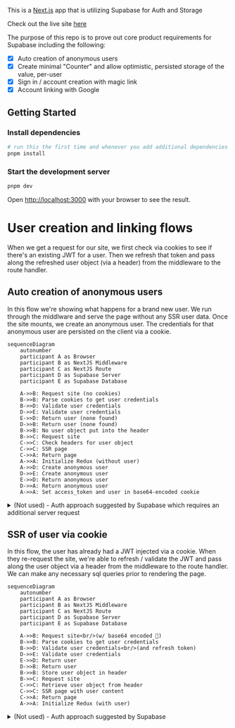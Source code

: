 This is a [Next.js](https://nextjs.org) app that is utilizing Supabase for Auth and Storage

Check out the live site [here](https://nextjs-supabase-auth-from-scratch.vercel.app/)

The purpose of this repo is to prove out core product requirements for Supabase including the following:

- [x] Auto creation of anonymous users
- [x] Create minimal "Counter" and allow optimistic, persisted storage of the value, per-user
- [x] Sign in / account creation with magic link
- [x] Account linking with Google

## Getting Started

### Install dependencies

```bash
# run this the first time and whenever you add additional dependencies
pnpm install
```

### Start the development server

```bash
pnpm dev
```

Open [http://localhost:3000](http://localhost:3000) with your browser to see the result.

# User creation and linking flows

When we get a request for our site, we first check via cookies to see if there's an existing JWT for a user. Then we refresh that token and pass along the refreshed user object (via a header) from the middleware to the route handler.

## Auto creation of anonymous users

In this flow we're showing what happens for a brand new user. We run through the middlware and serve the page without any SSR user data. Once the site mounts, we create an anonymous user. The credentials for that anonymous user are persisted on the client via a cookie.

```mermaid
sequenceDiagram
    autonumber
    participant A as Browser
    participant B as NextJS Middleware
    participant C as NextJS Route
    participant D as Supabase Server
    participant E as Supabase Database

    A->>B: Request site (no cookies)
    B->>B: Parse cookies to get user credentials
    B->>D: Validate user credentials
    D->>E: Validate user credentials
    E->>D: Return user (none found)
    D->>B: Return user (none found)
    B->>B: No user object put into the header
    B->>C: Request site
    C->>C: Check headers for user object
    C->>C: SSR page
    C->>A: Return page
    A->>A: Initialize Redux (without user)
    A->>D: Create anonymous user
    D->>E: Create anonymous user
    E->>D: Return anonymous user
    D->>A: Return anonymous user
    A->>A: Set access_token and user in base64-encoded cookie

```

<details>
<summary>(Not used) - Auth approach suggested by Supabase which requires an additional server request</summary>

```mermaid
sequenceDiagram
    autonumber
    participant A as Browser
    participant B as NextJS Middleware
    participant C as NextJS Route
    participant D as Supabase Server
    participant E as Supabase Database

    A->>B: Request site (no cookies)
    B->>B: Parse cookies to get user credentials
    B->>D: Validate user credentials
    D->>E: Validate user credentials
    E->>D: Return user (none found)
    D->>B: Return user (none found)
    B->>C: Request site
    C->>D: Validate user credentials
    D->>E: Validate user credentials
    E->>D: Return user (none found)
    D->>C: Return user (none found)
    C->>C: SSR page
    C->>A: Return page
    A->>A: Initialize Redux (without user)
    A->>D: Create anonymous user
    D->>E: Create anonymous user
    E->>D: Return anonymous user
    D->>A: Return anonymous user
    A->>A: Set access_token and user in base64-encoded cookie

```

</details>

## SSR of user via cookie

In this flow, the user has already had a JWT injected via a cookie. When they re-request the site, we're able to refresh / validate the JWT and pass along the user object via a header from the middleware to the route handler. We can make any necessary sql queries prior to rendering the page.

```mermaid
sequenceDiagram
    autonumber
    participant A as Browser
    participant B as NextJS Middleware
    participant C as NextJS Route
    participant D as Supabase Server
    participant E as Supabase Database

    A->>B: Request site<br/>(w/ base64 encoded 🍪)
    B->>B: Parse cookies to get user credentials
    B->>D: Validate user credentials<br/>(and refresh token)
    D->>E: Validate user credentials
    E->>D: Return user
    D->>B: Return user
    B->>B: Store user object in header
    B->>C: Request site
    C->>C: Retrieve user object from header
    C->>C: SSR page with user content
    C->>A: Return page
    A->>A: Initialize Redux (with user)
```

<details>
<summary>(Not used) - Auth approach suggested by Supabase</summary>

```mermaid
sequenceDiagram
    autonumber
    participant A as Browser
    participant B as NextJS Middleware
    participant C as NextJS Route
    participant D as Supabase Server
    participant E as Supabase Database

    A->>B: Request site<br/>(w/ base64 encoded 🍪)
    B->>B: Parse cookies to get user credentials
    B->>D: Validate user credentials<br/>(and refresh token)
    D->>E: Validate user credentials
    E->>D: Return user
    D->>B: Return user
    B->>C: Request site
    C->>D: Validate user credentials<br/>(and refresh token... again)
    D->>E: Validate user credentials
    E->>D: Return user
    D->>C: Return user
    C->>C: SSR page with user content
    C->>A: Return page
    A->>A: Initialize Redux (with user)
```

